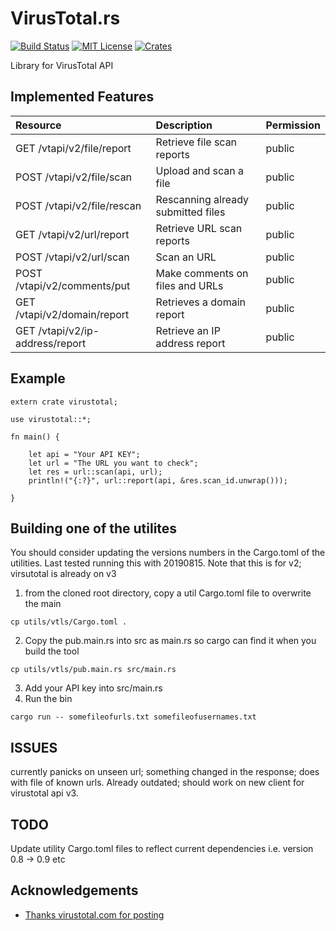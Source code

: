 # VirusTotal.rs

[![Build Status](https://travis-ci.org/owlinux1000/virustotal.rs.svg?branch=master)](https://travis-ci.org/owlinux1000/virustotal.rs)
[![MIT License](http://img.shields.io/badge/license-MIT-blue.svg?style=flat)](LICENSE.txt)
[![Crates](https://img.shields.io/crates/v/virustotal.svg)](https://crates.io/crates/virustotal)

Library for VirusTotal API

## Implemented Features

| Resource                        | Description                        | Permission |
|:--------------------------------|:-----------------------------------|:-----------|
| GET /vtapi/v2/file/report       | Retrieve file scan reports         | public     |
| POST /vtapi/v2/file/scan        | Upload and scan a file             | public     |
| POST /vtapi/v2/file/rescan      | Rescanning already submitted files | public     |
| GET /vtapi/v2/url/report        | Retrieve URL scan reports          | public     |
| POST /vtapi/v2/url/scan         | Scan an URL                        | public     |
| POST /vtapi/v2/comments/put     | Make comments on files and URLs    | public     |
| GET /vtapi/v2/domain/report     | Retrieves a domain report          | public     |
| GET /vtapi/v2/ip-address/report | Retrieve an IP address report      | public     |

## Example

```
extern crate virustotal;

use virustotal::*;

fn main() {

    let api = "Your API KEY";
    let url = "The URL you want to check";
    let res = url::scan(api, url);
    println!("{:?}", url::report(api, &res.scan_id.unwrap()));
    
}
```

## Building one of the utilites
You should consider updating the versions numbers in the Cargo.toml of the utilities.
Last tested running this with 20190815. Note that this is for v2; virsutotal is already on v3

1. from the cloned root directory, copy a util Cargo.toml file to overwrite the main
```
cp utils/vtls/Cargo.toml .
```
2. Copy the pub.main.rs into src as main.rs so cargo can find it when you build the tool
```
cp utils/vtls/pub.main.rs src/main.rs
```
3. Add your API key into src/main.rs
4. Run the bin
```
cargo run -- somefileofurls.txt somefileofusernames.txt
```

## ISSUES
currently panicks on unseen url; something changed in the response; does with file of known urls.
Already outdated; should work on new client for virustotal api v3.

## TODO
Update utility Cargo.toml files to reflect current dependencies i.e. version 0.8 -> 0.9 etc


## Acknowledgements

* [Thanks virustotal.com for posting](https://support.virustotal.com/hc/en-us/articles/115002146469-API-Scripts)
